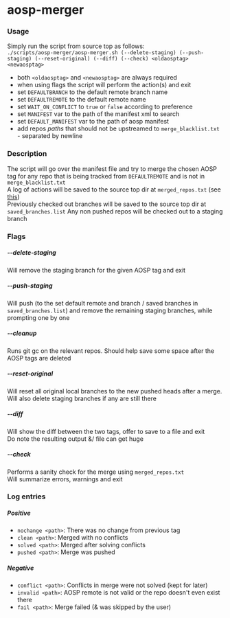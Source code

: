 # aosp-merger

### Usage
Simply run the script from source top as follows:  
`./scripts/aosp-merger/aosp-merger.sh (--delete-staging) (--push-staging) (--reset-original) (--diff) (--check) <oldaosptag> <newaosptag>`  

* both `<oldaosptag>` and `<newaosptag>` are always required
* when using flags the script will perform the action(s) and exit
* set `DEFAULTBRANCH` to the default remote branch name
* set `DEFAULTREMOTE` to the default remote name
* set `WAIT_ON_CONFLICT` to `true` or `false` according to preference
* set `MANIFEST` var to the path of the manifest xml to search
* set `DEFAULT_MANIFEST` var to the path of aosp manifest
* add repos *paths* that should not be upstreamed to `merge_blacklist.txt` -
separated by newline

### Description
The script will go over the manifest file and try to merge the chosen AOSP tag for
any repo that is being tracked from `DEFAULTREMOTE` and is not in `merge_blacklist.txt`  
A log of actions will be saved to the source top dir at `merged_repos.txt` (see [this](#log-entries))  
Previously checked out branches will be saved to the source top dir at `saved_branches.list`
Any non pushed repos will be checked out to a staging branch

### Flags
##### --delete-staging
Will remove the staging branch for the given AOSP tag and exit
##### --push-staging
Will push (to the set default remote and branch / saved branches in `saved_branches.list`) and remove the remaining staging branches, while prompting one by one
##### --cleanup
Runs git gc on the relevant repos. Should help save some space after the AOSP tags are deleted
##### --reset-original
Will reset all original local branches to the new pushed heads after a merge.  
Will also delete staging branches if any are still there
##### --diff
Will show the diff between the two tags, offer to save to a file and exit  
Do note the resulting output &/ file can get huge
##### --check
Performs a sanity check for the merge using `merged_repos.txt`  
Will summarize errors, warnings and exit

### Log entries
##### Positive
* `nochange <path>`: There was no change from previous tag
* `clean <path>`: Merged with no conflicts
* `solved <path>`: Merged after solving conflicts
* `pushed <path>`: Merge was pushed

##### Negative
* `conflict <path>`: Conflicts in merge were not solved (kept for later)
* `invalid <path>`: AOSP remote is not valid or the repo doesn't even exist there
* `fail <path>`: Merge failed (& was skipped by the user)

